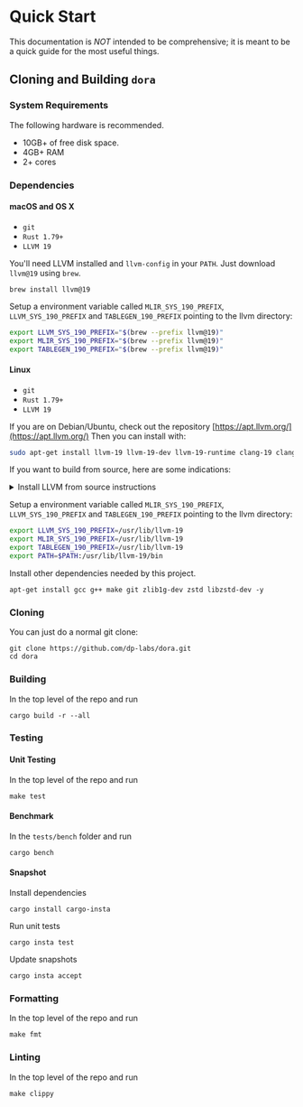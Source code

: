 # Quick Start

This documentation is _NOT_ intended to be comprehensive; it is meant to be a quick guide for the most useful things.

## Cloning and Building `dora`

### System Requirements

The following hardware is recommended.

- 10GB+ of free disk space.
- 4GB+ RAM
- 2+ cores

### Dependencies

#### macOS and OS X

- `git`
- `Rust 1.79+`
- `LLVM 19`

You'll need LLVM installed and `llvm-config` in your `PATH`. Just download `llvm@19` using `brew`.

```shell
brew install llvm@19
```

Setup a environment variable called `MLIR_SYS_190_PREFIX`, `LLVM_SYS_190_PREFIX` and `TABLEGEN_190_PREFIX` pointing to the llvm directory:

```bash
export LLVM_SYS_190_PREFIX="$(brew --prefix llvm@19)"
export MLIR_SYS_190_PREFIX="$(brew --prefix llvm@19)"
export TABLEGEN_190_PREFIX="$(brew --prefix llvm@19)"
```

#### Linux

- `git`
- `Rust 1.79+`
- `LLVM 19`

If you are on Debian/Ubuntu, check out the repository [https://apt.llvm.org/](https://apt.llvm.org/) Then you can install with:

```bash
sudo apt-get install llvm-19 llvm-19-dev llvm-19-runtime clang-19 clang-tools-19 lld-19 libpolly-19-dev libmlir-19-dev mlir-19-tools
```

If you want to build from source, here are some indications:

<details><summary>Install LLVM from source instructions</summary>

```bash
wget https://github.com/llvm/llvm-project/releases/download/llvmorg-19.1.4/llvm-project-19.1.4.src.tar.xz
tar xf llvm-project-19.1.4.src.tar.xz

cd llvm-project-19.1.4.src
mkdir build
cd build

# The following cmake command configures the build to be installed to /opt/llvm-18
cmake -G Ninja ../llvm \
   -DLLVM_ENABLE_PROJECTS="mlir;clang;clang-tools-extra;lld;polly" \
   -DLLVM_BUILD_EXAMPLES=OFF \
   -DLLVM_TARGETS_TO_BUILD="Native" \
   -DCMAKE_INSTALL_PREFIX=/opt/llvm-18 \
   -DCMAKE_BUILD_TYPE=RelWithDebInfo \
   -DLLVM_PARALLEL_LINK_JOBS=4 \
   -DLLVM_ENABLE_BINDINGS=OFF \
   -DCMAKE_C_COMPILER=clang -DCMAKE_CXX_COMPILER=clang++ -DLLVM_ENABLE_LLD=ON \
   -DLLVM_ENABLE_ASSERTIONS=OFF

ninja install
```

</details>

Setup a environment variable called `MLIR_SYS_190_PREFIX`, `LLVM_SYS_190_PREFIX` and `TABLEGEN_190_PREFIX` pointing to the llvm directory:

```bash
export LLVM_SYS_190_PREFIX=/usr/lib/llvm-19
export MLIR_SYS_190_PREFIX=/usr/lib/llvm-19
export TABLEGEN_190_PREFIX=/usr/lib/llvm-19
export PATH=$PATH:/usr/lib/llvm-19/bin
```

Install other dependencies needed by this project.

```shell
apt-get install gcc g++ make git zlib1g-dev zstd libzstd-dev -y
```

### Cloning

You can just do a normal git clone:

```shell
git clone https://github.com/dp-labs/dora.git
cd dora
```

### Building

In the top level of the repo and run

```shell
cargo build -r --all
```

### Testing

#### Unit Testing

In the top level of the repo and run

```shell
make test
```

#### Benchmark

In the `tests/bench` folder and run

```shell
cargo bench
```

#### Snapshot

Install dependencies

```shell
cargo install cargo-insta
```

Run unit tests

```shell
cargo insta test
```

Update snapshots

```shell
cargo insta accept
```

### Formatting

In the top level of the repo and run

```shell
make fmt
```

### Linting

In the top level of the repo and run

```shell
make clippy
```

